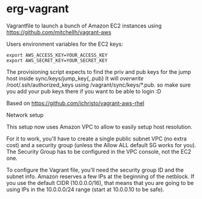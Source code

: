erg-vagrant
===========

Vagrantfile to launch a bunch of Amazon EC2 instances using https://github.com/mitchellh/vagrant-aws

Users environment variables for the EC2 keys:

```shell
export AWS_ACCESS_KEY=YOUR_ACCESS_KEY
export AWS_SECRET_KEY=YOUR_SECRET_KEY
```

The provisioning script expects to find the priv and pub keys for the jump host inside sync/keys/jump_key{,.pub} 
It will *overwrite* /root/.ssh/authorized_keys using /vagrant/sync/keys/*.pub. so make sure you add your pub keys there if you want to be able to login :D

Based on https://github.com/ichristo/vagrant-aws-rhel

Network setup

This setup now uses Amazon VPC to allow to easily setup host resolution.

For it to work, you'll have to create a single public subnet VPC (no extra cost) and a security group (unless the Allow ALL default SG works for you). The Security Group has to be configured in the VPC console, not the EC2 one.

To configure the Vagrant file, you'll need the security group ID and the subnet info. Amazon reserves a few IPs at the beginning of the netblock. If you use the default CIDR (10.0.0.0/16), that means that you are going to be using IPs in the 10.0.0.0/24 range (start at 10.0.0.10 to be safe).


